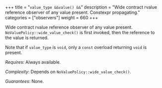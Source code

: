 +++
title = "`value_type &&value() &&`"
description = "Wide contract rvalue reference observer of any value present. Constexpr propagating."
categories = ["observers"]
weight = 660
+++

Wide contract rvalue reference observer of any value present. `NoValuePolicy::wide_value_check()` is first invoked, then the reference to the value is returned.

Note that if `value_type` is `void`, only a `const` overload returning `void` is present.

*Requires*: Always available.

*Complexity*: Depends on `NoValuePolicy::wide_value_check()`.

*Guarantees*: None.

